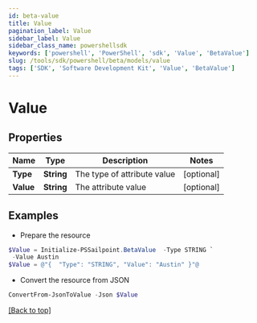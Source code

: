```yaml
---
id: beta-value
title: Value
pagination_label: Value
sidebar_label: Value
sidebar_class_name: powershellsdk
keywords: ['powershell', 'PowerShell', 'sdk', 'Value', 'BetaValue'] 
slug: /tools/sdk/powershell/beta/models/value
tags: ['SDK', 'Software Development Kit', 'Value', 'BetaValue']
---
```



# Value

## Properties

Name | Type | Description | Notes
------------ | ------------- | ------------- | -------------
**Type** | **String** | The type of attribute value | [optional] 
**Value** | **String** | The attribute value | [optional] 

## Examples

- Prepare the resource
```powershell
$Value = Initialize-PSSailpoint.BetaValue  -Type STRING `
 -Value Austin
$Value = @"{  "Type": "STRING", "Value": "Austin" }"@
```

- Convert the resource from JSON
```powershell
ConvertFrom-JsonToValue -Json $Value
```


[[Back to top]](#) 


